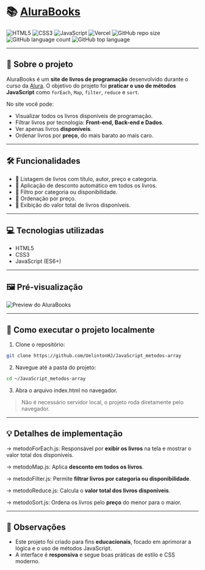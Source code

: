 # 📚 [AluraBooks](https://java-script-metodos-array.vercel.app/)

![HTML5](https://img.shields.io/badge/HTML5-E34F26?style=for-the-badge&logo=html5&logoColor=white)
![CSS3](https://img.shields.io/badge/CSS3-1572B6?style=for-the-badge&logo=css3&logoColor=white)
![JavaScript](https://img.shields.io/badge/JavaScript-F7DF1E?style=for-the-badge&logo=javascript&logoColor=black)
![Vercel](https://img.shields.io/badge/Deploy-Vercel-000000?style=for-the-badge&logo=vercel&logoColor=white)
![GitHub repo size](https://img.shields.io/github/repo-size/seu-usuario/AluraBooks)
![GitHub language count](https://img.shields.io/github/languages/count/seu-usuario/AluraBooks)
![GitHub top language](https://img.shields.io/github/languages/top/seu-usuario/AluraBooks)

---

## 🎯 Sobre o projeto

AluraBooks é um **site de livros de programação** desenvolvido durante o curso da [Alura](https://www.alura.com.br/).
O objetivo do projeto foi **praticar o uso de métodos JavaScript** como `forEach`, `Map`, `filter`, `reduce` e `sort`.

No site você pode:

- Visualizar todos os livros disponíveis de programação.
- Filtrar livros por tecnologia: **Front-end, Back-end e Dados**.
- Ver apenas livros **disponíveis**.
- Ordenar livros por **preço**, do mais barato ao mais caro.

---

## 🛠 Funcionalidades

- 📌 Listagem de livros com título, autor, preço e categoria.
- 📌 Aplicação de desconto automático em todos os livros.
- 📌 Filtro por categoria ou disponibilidade.
- 📌 Ordenação por preço.
- 📌 Exibição do valor total de livros disponíveis.

---

## 💻 Tecnologias utilizadas

- HTML5
- CSS3
- JavaScript (ES6+)

---

## 🖼 Pré-visualização

![Preview do AluraBooks](imagens/AluraBooks-gif.gif)

---

## 🚀 Como executar o projeto localmente

1. Clone o repositório:
```bash
git clone https://github.com/UelintonHJ/JavaScript_metodos-array
```

2. Navegue até a pasta do projeto:
```bash
cd ~/JavaScript_metodos-array
```

3. Abra o arquivo index.html no navegador.
> Não é necessário servidor local, o projeto roda diretamente pelo navegador.

---

## 💡 Detalhes de implementação

→ metodoForEach.js: Responsável por **exibir os livros** na tela e mostrar o valor total dos disponíveis.

→ metodoMap.js: Aplica **desconto em todos os livros**.

→ metodoFilter.js: Permite **filtrar livros por categoria ou disponibilidade**.

→ metodoReduce.js: Calcula o **valor total dos livros disponíveis**.

→ metodoSort.js: Ordena os livros pelo **preço** do menor para o maior.

---

## 📝 Observações

* Este projeto foi criado para fins **educacionais**, focado em aprimorar a lógica e o uso de métodos JavaScript.
* A interface é **responsiva** e segue boas práticas de estilo e CSS moderno.
